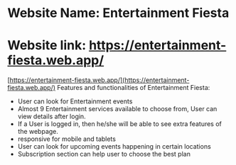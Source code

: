 # Website Name: Entertainment Fiesta

# Website link: https://entertainment-fiesta.web.app/

[https://entertainment-fiesta.web.app/](https://entertainment-fiesta.web.app/)
Features and functionalities of Entertainment Fiesta:

- User can look for Entertainment events
- Almost 9 Entertainment services available to choose from, User can view details after login.
- If a User is logged in, then he/she will be able to see extra features of the webpage.
- responsive for mobile and tablets
- User can look for upcoming events happening in certain locations
- Subscription section can help user to choose the best plan
